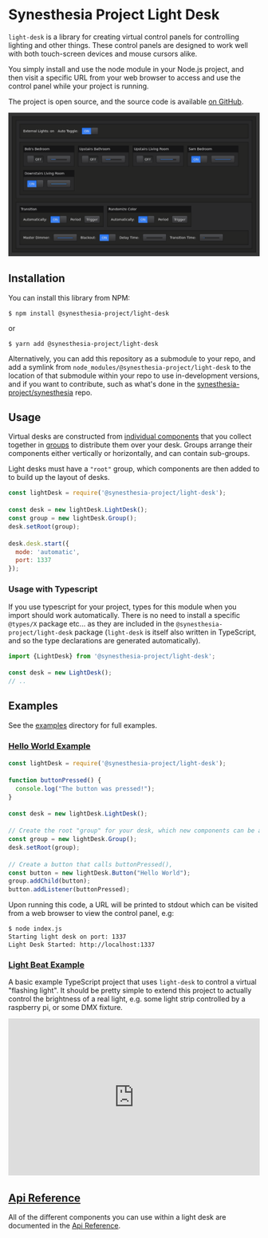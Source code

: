 # Synesthesia Project Light Desk

`light-desk` is a library for creating virtual control panels for controlling
lighting and other things. These control panels are designed to work well with
both touch-screen devices and mouse cursors alike.

You simply install and use the node module in your Node.js project, and then
visit a specific URL from your web browser to access and use the control panel
while your project is running.

The project is open source, and the source code is available [on GitHub](https://github.com/synesthesia-project/light-desk).

![Screenshot](media/images/screenshot.png)

## Installation

You can install this library from NPM:

```
$ npm install @synesthesia-project/light-desk
```

or

```
$ yarn add @synesthesia-project/light-desk
```

Alternatively, you can add this repository as a submodule to your repo, and add
a symlink from `node_modules/@synesthesia-project/light-desk` to the location of
that submodule within your repo to use in-development versions, and if you want
to contribute, such as what's done in the [synesthesia-project/synesthesia](https://github.com/synesthesia-project/synesthesia)
repo.

## Usage

Virtual desks are constructed from
[individual components](https://synesthesia-project.github.io/light-desk/api/)
that you collect together in
[groups](https://synesthesia-project.github.io/light-desk/api/classes/_components_group_.group.html)
to distribute them over your desk. Groups arrange their components either
vertically or horizontally, and can contain sub-groups.

Light desks must have a `"root"` group, which components are then added to to
build up the layout of desks.

```js
const lightDesk = require('@synesthesia-project/light-desk');

const desk = new lightDesk.LightDesk();
const group = new lightDesk.Group();
desk.setRoot(group);

desk.desk.start({
  mode: 'automatic',
  port: 1337
});
```

### Usage with Typescript

If you use typescript for your project, types for this module when you import should work automatically. There is no need to install a specific `@types/X` package etc... as they are included in the `@synesthesia-project/light-desk` package (`light-desk` is itself also written in TypeScript, and so the type declarations are generated automatically).

```ts
import {LightDesk} from '@synesthesia-project/light-desk';

const desk = new LightDesk();
// ..
```

## Examples

See the [examples](https://github.com/synesthesia-project/light-desk/tree/master/examples) directory for full examples.

### [Hello World Example](https://github.com/synesthesia-project/light-desk/tree/master/examples/hello-world)

```js
const lightDesk = require('@synesthesia-project/light-desk');

function buttonPressed() {
  console.log("The button was pressed!");
}

const desk = new lightDesk.LightDesk();

// Create the root "group" for your desk, which new components can be added to
const group = new lightDesk.Group();
desk.setRoot(group);

// Create a button that calls buttonPressed(),
const button = new lightDesk.Button("Hello World");
group.addChild(button);
button.addListener(buttonPressed);
```

Upon running this code, a URL will be printed to stdout which can be visited from a web browser to view the control panel, e.g:

```
$ node index.js
Starting light desk on port: 1337
Light Desk Started: http://localhost:1337
```

### [Light Beat Example](https://github.com/synesthesia-project/light-desk/tree/master/examples/light-beat)

A basic example TypeScript project that uses `light-desk` to control a virtual "flashing light".
It should be pretty simple to extend this project to actually control the brightness of a real
light, e.g. some light strip controlled by a raspberry pi, or some DMX fixture.

<iframe width="100%" height="315" src="https://www.youtube.com/embed/d5p26aAb-hQ" frameborder="0" allow="accelerometer; autoplay; encrypted-media; gyroscope; picture-in-picture" allowfullscreen></iframe>

## [Api Reference](https://synesthesia-project.github.io/light-desk/api/)

All of the different components you can use within a light desk are documented
in the [Api Reference](https://synesthesia-project.github.io/light-desk/api/).

